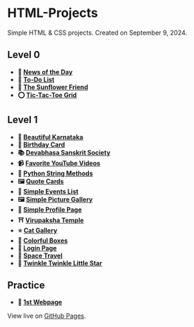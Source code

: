 # HTML-Projects

Simple HTML & CSS projects. Created on September 9, 2024.

## Level 0

- **📰 [News of the Day](https://k26rahul.github.io/HTML-Projects/Level-0/news-of-the-day)**
- **📝 [To-Do List](https://k26rahul.github.io/HTML-Projects/Level-0/my-todo-list)**
- **🌻 [The Sunflower Friend](https://k26rahul.github.io/HTML-Projects/Level-0/the-sunflower-friend)**
- **⭕ [Tic-Tac-Toe Grid](https://k26rahul.github.io/HTML-Projects/Level-0/tic-tac-toe-grid)**

## Level 1

- **🌅 [Beautiful Karnataka](https://k26rahul.github.io/HTML-Projects/Level-1/beautiful-karnataka)**
- **🎂 [Birthday Card](https://k26rahul.github.io/HTML-Projects/Level-1/birthday-card)**
- **📚 [Devabhasa Sanskrit Society](https://k26rahul.github.io/HTML-Projects/Level-1/devabhasa-sanskrit-society)**
- **📹 [Favorite YouTube Videos](https://k26rahul.github.io/HTML-Projects/Level-1/favorite-youtube-videos)**
- **🐍 [Python String Methods](https://k26rahul.github.io/HTML-Projects/Level-1/python-string-methods)**
- **🖼️ [Quote Cards](https://k26rahul.github.io/HTML-Projects/Level-1/quote-cards)**
- **📅 [Simple Events List](https://k26rahul.github.io/HTML-Projects/Level-1/simple-events-list)**
- **🖼️ [Simple Picture Gallery](https://k26rahul.github.io/HTML-Projects/Level-1/simple-picture-gallery)**
- **👤 [Simple Profile Page](https://k26rahul.github.io/HTML-Projects/Level-1/simple-profile-page)**
- **⛩️ [Virupaksha Temple](https://k26rahul.github.io/HTML-Projects/Level-1/virupaksha-temple)**
- **⭐ [Cat Gallery](https://k26rahul.github.io/HTML-Projects/Level-1/cat-gallery)**
- **🎨 [Colorful Boxes](https://k26rahul.github.io/HTML-Projects/Level-1/colorful-boxes)**
- **🔐 [Login Page](https://k26rahul.github.io/HTML-Projects/Level-1/login-page)**
- **🚀 [Space Travel](https://k26rahul.github.io/HTML-Projects/Level-1/space-travel)**
- **🎵 [Twinkle Twinkle Little Star](https://k26rahul.github.io/HTML-Projects/Level-1/twinkle-twinkle-little-star)**

## Practice

- **🌟 [1st Webpage](https://k26rahul.github.io/HTML-Projects/Practice/1st-webpage.html)**

View live on [GitHub Pages](https://k26rahul.github.io/HTML-Projects).
